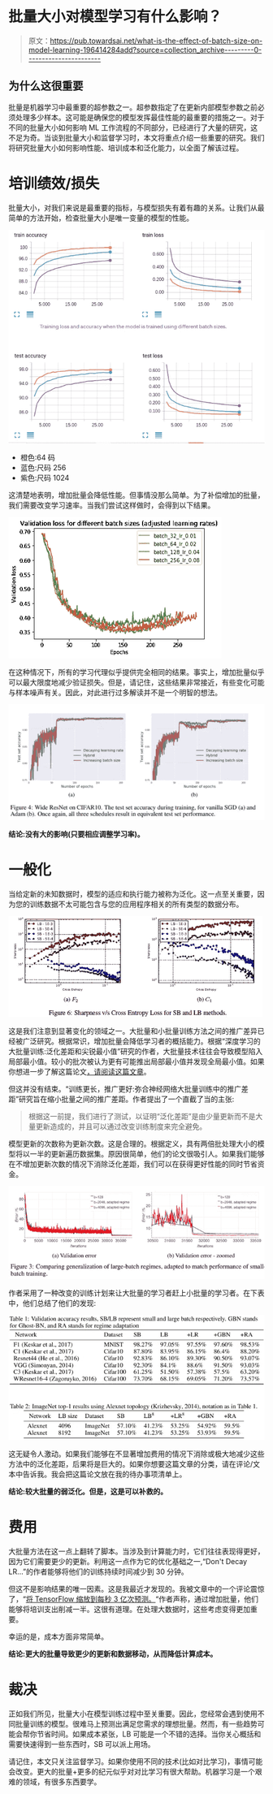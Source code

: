 # 批量大小对模型学习有什么影响？

> 原文：<https://pub.towardsai.net/what-is-the-effect-of-batch-size-on-model-learning-196414284add?source=collection_archive---------0----------------------->

## 为什么这很重要

批量是机器学习中最重要的超参数之一。超参数指定了在更新内部模型参数之前必须处理多少样本。这可能是确保您的模型发挥最佳性能的最重要的措施之一。对于不同的批量大小如何影响 ML 工作流程的不同部分，已经进行了大量的研究，这不足为奇。当谈到批量大小和监督学习时，本文将重点介绍一些重要的研究。我们将研究批量大小如何影响性能、培训成本和泛化能力，以全面了解该过程。

# 培训绩效/损失

批量大小，对我们来说是最重要的指标，与模型损失有着有趣的关系。让我们从最简单的方法开始，检查批量大小是唯一变量的模型的性能。

![](img/bcb4de763a08e9be0a6a2fa78493f939.png)

*   橙色:64 码
*   蓝色:尺码 256
*   紫色:尺码 1024

这清楚地表明，增加批量会降低性能。但事情没那么简单。为了补偿增加的批量，我们需要改变学习速率。当我们尝试这样做时，会得到以下结果。

![](img/ba25bfd6de7d10de8f7676b9d9becbe8.png)

在这种情况下，所有的学习代理似乎提供完全相同的结果。事实上，增加批量似乎可以最大限度地减少验证损失。但是，请记住，这些结果非常接近，有些变化可能与样本噪声有关。因此，对此进行过多解读并不是一个明智的想法。

![](img/566da214dfeeb5b8c7853d653f273da0.png)

**结论:没有大的影响(只要相应调整学习率)。**

# 一般化

当给定新的未知数据时，模型的适应和执行能力被称为泛化。这一点至关重要，因为您的训练数据不太可能包含与您的应用程序相关的所有类型的数据分布。

![](img/72469af939169528acb0e2adf2293f29.png)

这是我们注意到显著变化的领域之一。大批量和小批量训练方法之间的推广差异已经被广泛研究。根据常识，增加批量会降低学习者的概括能力。根据“深度学习的大批量训练:泛化差距和尖锐最小值”研究的作者，大批量技术往往会导致模型陷入局部最小值。较小的批次被认为更有可能推出局部最小值并发现全局最小值。如果你想进一步了解这篇论文[，请阅读这篇文章](/geekculture/why-small-batch-sizes-lead-to-greater-generalization-in-deep-learning-a00a32251a4f)。

但这并没有结束。“训练更长，推广更好:弥合神经网络大批量训练中的推广差距”研究旨在缩小批量之间的推广差距。作者提出了一个直截了当的主张:

> 根据这一前提，我们进行了测试，以证明“泛化差距”是由少量更新而不是大量更新造成的，并且可以通过改变训练制度来完全避免。

模型更新的次数称为更新次数。这是合理的。根据定义，具有两倍批处理大小的模型将以一半的更新遍历数据集。原因很简单，他们的论文很吸引人。如果我们能够在不增加更新次数的情况下消除泛化差距，我们可以在获得更好性能的同时节省资金。

![](img/c84b84f587223130e6b30473d7eef14b.png)

作者采用了一种改变的训练计划来让大批量的学习者赶上小批量的学习者。在下表中，他们总结了他们的发现:

![](img/fa5c3efef7ac699cc89857c8b3df6d74.png)

这无疑令人激动。如果我们能够在不显著增加费用的情况下消除或极大地减少这些方法中的泛化差距，后果将是巨大的。如果你想要这篇文章的分类，请在评论/文本中告诉我。我会把这篇论文放在我的待办事项清单上。

**结论:较大批量的弱泛化。但是，这是可以补救的。**

# 费用

大批量方法在这一点上翻转了脚本。当涉及到计算能力时，它们往往表现得更好，因为它们需要更少的更新。利用这一点作为它的优化基础之一,“Don't Decay LR…”的作者能够将他们的训练持续时间减少到 30 分钟。

但这不是影响结果的唯一因素。这是我最近才发现的。我被文章中的一个评论震惊了，“[将 TensorFlow 缩放到每秒 3 亿次预测。](https://medium.com/geekculture/learnings-from-scaling-tensorflow-to-300-million-predictions-per-second-333d9488d0c1)“作者声称，通过增加批量，他们能够将培训支出削减一半。这很有道理。在处理大数据时，这些考虑变得更加重要。

幸运的是，成本方面非常简单。

**结论:更大的批量导致更少的更新和数据移动，从而降低计算成本。**

# 裁决

正如我们所见，批量大小在模型训练过程中至关重要。因此，您经常会遇到使用不同批量训练的模型。很难马上预测出满足您需求的理想批量。然而，有一些趋势可能会帮你节省时间。如果成本紧张，LB 可能是一个不错的选择。当你关心概括和需要快速得到一些东西时，SB 可以派上用场。

请记住，本文只关注监督学习。如果你使用不同的技术(比如对比学习)，事情可能会改变。更大的批量+更多的纪元似乎对对比学习有很大帮助。机器学习是一个艰难的领域，有很多东西要学。
